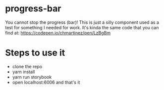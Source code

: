 # progress-bar
You cannot stop the progress (bar)!
This is just a silly component used as a test for something I needed for work.
It's kinda the same code that you can find at: https://codepen.io/chmartinez/pen/LzBgBm

# Steps to use it
* clone the repo
* yarn install
* yarn run storybook
* open localhost:6006 and that's it
